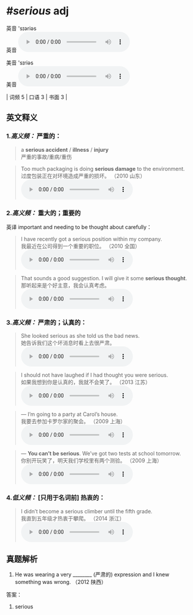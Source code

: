 # ***\#serious*** adj
英音 'sɪəriəs  
英音
<audio src="./media/serious-B.aac" controls="controls"></audio>

美音 'sɪriəs  
美音
<audio src="./media/serious.aac" controls="controls"></audio>



| 词频 5 | 口语 3 | 书面 3 |  

英文释义
---
### 1.*高义频：* **严重的：**  

 > a **serious accident** / **illness** / **injury**   
 > 严重的事故/重病/重伤    

 > Too much packaging is doing **serious damage** to the environment.    
 > 过度包装正在对环境造成严重的损坏。  （2010 山东）  
<audio src="./media/P387 serious1.aac" controls="controls"></audio>

### 2.*高义频：* **重大的；重要的**  
英译 important and needing to be thought about carefully：

 > I have recently got a serious position within my company.    
 > 我最近在公司得到一个重要的职位。  （2010 全国）  
<audio src="./media/P387 serious2.aac" controls="controls"></audio>

 > That sounds a good suggestion. I will give it some **serious thought**.   
 > 那听起来是个好主意，我会认真考虑。    
<audio src="./media/P387 serious3.aac" controls="controls"></audio>

### 3.*高义频：* **严肃的；认真的：**  

 > She looked serious as she told us the bad news.   
 > 她告诉我们这个坏消息时看上去很严肃。    
<audio src="./media/P387 serious4.aac" controls="controls"></audio>

 > I should not have laughed if I had thought you were serious.    
 > 如果我想到你是认真的，我就不会笑了。  （2013 江苏）  
<audio src="./media/P387 serious5.aac" controls="controls"></audio>

 > — I’m going to a party at Carol’s house.   
 > 我要去参加卡罗尔家的聚会。  （2009 上海）  
<audio src="./media/P387 serious6.aac" controls="controls"></audio>

 > — **You can’t be serious**. We’ve got two tests at school tomorrow.    
 > 你别开玩笑了，明天我们学校里有两个测验。  （2009 上海）  
<audio src="./media/P387 serious7.aac" controls="controls"></audio>

### 4.*低义频：* **[只用于名词前] 热衷的：**  

 > I didn’t become a serious climber until the fifth grade.    
 > 我直到五年级才热衷于攀爬。  （2014 浙江）  
<audio src="./media/P387 serious8.aac" controls="controls"></audio>


真题解析
---
1. He was wearing a very ________ (严肃的) expression and I knew something was wrong.  （2012 陕西）  

答案：
1. serious  

